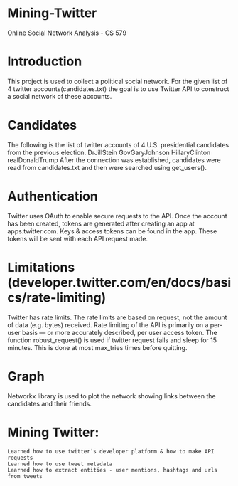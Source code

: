 # Mining-Twitter

Online Social Network Analysis - CS 579

# Introduction
This project is used to collect a political social network. For the given list of 4 twitter accounts(candidates.txt) the goal is to use Twitter API to construct a social network of these accounts.

# Candidates
The following is the list of twitter accounts of 4 U.S. presidential candidates from the previous election.
	DrJillStein
	GovGaryJohnson
	HillaryClinton
	realDonaldTrump
After the connection was established, candidates were read from candidates.txt and then were searched using get_users().

# Authentication
Twitter uses OAuth to enable secure requests to the API. Once the account has been created, tokens are generated after creating an app at apps.twitter.com. Keys & access tokens can be found in the app. These tokens will be sent with each API request made.

# Limitations (developer.twitter.com/en/docs/basics/rate-limiting)
Twitter has rate limits. The rate limits are based on request, not the amount of data (e.g. bytes) received. Rate limiting of the API is primarily on a per-user basis — or more accurately described, per user access token. The function robust_request() is used if twitter request fails and sleep for 15 minutes. This is done at most max_tries times before quitting.

# Graph
Networkx library is used to plot the network showing links between the candidates and their friends.

# Mining Twitter: 
    Learned how to use twitter’s developer platform & how to make API requests
    Learned how to use tweet metadata
    Learned how to extract entities - user mentions, hashtags and urls from tweets
